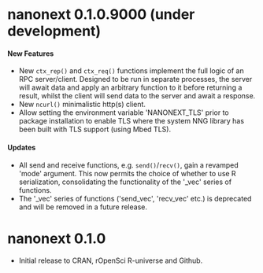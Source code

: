 # nanonext 0.1.0.9000 (under development)

#### New Features

* New `ctx_rep()` and `ctx_req()` functions implement the full logic of an RPC server/client. Designed to be run in separate processes, the server will await data and apply an arbitrary function to it before returning a result, whilst the client will send data to the server and await a response.
* New `ncurl()` minimalistic http(s) client.
* Allow setting the environment variable 'NANONEXT_TLS' prior to package installation to enable TLS where the system NNG library has been built with TLS support (using Mbed TLS).

#### Updates

* All send and receive functions, e.g. `send()`/`recv()`, gain a revamped 'mode' argument. This now permits the choice of whether to use R serialization, consolidating the functionality of the '_vec' series of functions.
* The '_vec' series of functions ('send_vec', 'recv_vec' etc.) is deprecated and will be removed in a future release.

# nanonext 0.1.0

* Initial release to CRAN, rOpenSci R-universe and Github.
